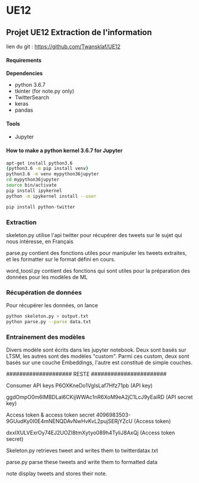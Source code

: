 # UE12
## Projet UE12 Extraction de l'information

lien du git :
https://github.com/Twansklaf/UE12

#### Requirements

__Dependencies__
* python 3.6.7
* tkinter (for note.py only)
* TwitterSearch
* keras
* pandas

#### Tools

* Jupyter

#### How to make a python kernel 3.6.7 for Jupyter

```bash
apt-get install python3.6
(python3.6 -m pip install venv)
python3.6 -m venv mypython36jupyter
cd mypython36jupyter
source bin/activate
pip install ipykernel
python -m ipykernel install --user

``` 

```python
pip install python-twitter
``` 

### Extraction 
skeleton.py utilise l'api twitter pour récupérer des tweets sur le sujet qui nous intéresse, en Français

parse.py contient des fonctions utiles pour manipuler les tweets extraites, et les formatter sur le format défini en cours.

word_toosl.py contient des fonctions qui sont utiles pour la préparation des données pour les modèles de ML

### Récupération de données

Pour récupérer les données, on lance 
```bash
python skeleton.py > output.txt
python parse.py --parse data.txt
```
### Entrainement des modèles
Divers modèle sont écrits dans les jupyter notebook. 
Deux sont basés sur LTSM, les autres sont des modèles "custom". Parmi ces custom, deux sont basés sur
une couche Embeddings, l'autre est constitué de simple couches. 

#################### RESTE #######################

Consumer API keys
P6OXKneDo1VgIsLaf7Hfz71pb (API key)

ggdOmpO0m6IMBDLal6CKijWWAc1nR6XoM9eA2jC1LcJ9yEaiRD (API secret key)

Access token & access token secret
4096983503-9GUudKy0I0E4mNENQDAvNwHvKvL2pujSERjYZcU (Access token)

dxxIXULVExrOy74EJ2UOZI8tmXytyo089h4TyliJ8AxQj (Access token secret)

Skeleton.py retrieves tweet and writes them to twitterdatax.txt

parse.py parse these tweets and write them to formatted data

note display tweets and stores their note.